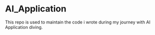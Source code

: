 # AI_Application
This repo is used to maintain the code i wrote during my journey with AI Application diving.
